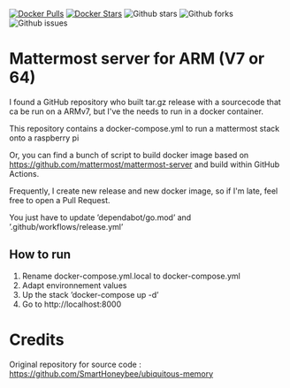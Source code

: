 [![Docker Pulls](https://badgen.net/docker/pulls/rheens/mattermost-app?icon=docker&label=pulls)](https://hub.docker.com/r/rheens/mattermost-app)
[![Docker Stars](https://badgen.net/docker/stars/rheens/mattermost-app?icon=docker&label=stars)](https://hub.docker.com/r/rheens/mattermost-app)
![Github stars](https://badgen.net/github/stars/remiheens/mattermost-docker-arm?icon=github&label=stars)
![Github forks](https://badgen.net/github/forks/remiheens/mattermost-docker-arm?icon=github&label=forks)
![Github issues](https://img.shields.io/github/issues/remiheens/mattermost-docker-arm)

# Mattermost server for ARM (V7 or 64)

I found a GitHub repository who built tar.gz release with a sourcecode that ca be run on a ARMv7, but I've the needs to run in a docker container. 

This repository contains a docker-compose.yml to run a mattermost stack onto a raspberry pi

Or, you can find a bunch of script to build docker image based on https://github.com/mattermost/mattermost-server and build within GitHub Actions. 

Frequently, I create new release and new docker image, so if I'm late, feel free to open a Pull Request.

You just have to update ’dependabot/go.mod’ and ’.github/workflows/release.yml’

## How to run

1. Rename docker-compose.yml.local to docker-compose.yml
1. Adapt environnement values
1. Up the stack ’docker-compose up -d’
1. Go to http://localhost:8000

# Credits 

Original repository for source code : https://github.com/SmartHoneybee/ubiquitous-memory
